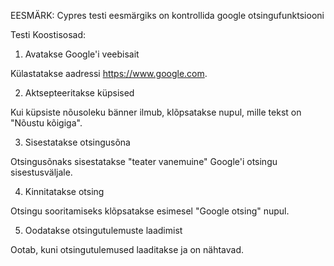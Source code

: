EESMÄRK: Cypres testi eesmärgiks on kontrollida google otsingufunktsiooni

Testi Koostisosad:

1. Avatakse Google'i veebisait

Külastatakse aadressi https://www.google.com.

2. Aktsepteeritakse küpsised

Kui küpsiste nõusoleku bänner ilmub, klõpsatakse nupul, mille tekst on "Nõustu kõigiga".

3. Sisestatakse otsingusõna

Otsingusõnaks sisestatakse "teater vanemuine" Google'i otsingu sisestusväljale.

4. Kinnitatakse otsing

Otsingu sooritamiseks klõpsatakse esimesel "Google otsing" nupul.

5. Oodatakse otsingutulemuste laadimist

Ootab, kuni otsingutulemused laaditakse ja on nähtavad.